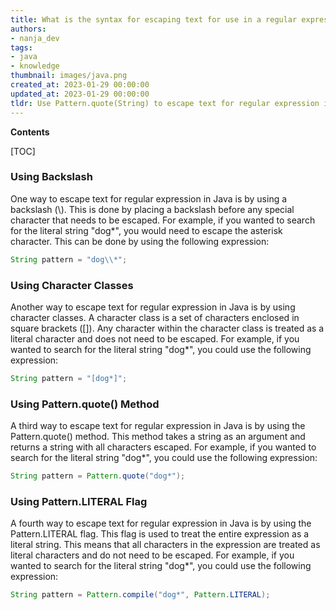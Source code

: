 ```yaml
---
title: What is the syntax for escaping text for use in a regular expression in java?
authors:
- nanja_dev
tags:
- java
- knowledge
thumbnail: images/java.png
created_at: 2023-01-29 00:00:00
updated_at: 2023-01-29 00:00:00
tldr: Use Pattern.quote(String) to escape text for regular expression in Java.
---
```


**Contents**

[TOC]

### Using Backslash 

One way to escape text for regular expression in Java is by using a backslash (\\). This is done by placing a backslash before any special character that needs to be escaped. For example, if you wanted to search for the literal string "dog*", you would need to escape the asterisk character. This can be done by using the following expression: 

```java
String pattern = "dog\\*";
```

### Using Character Classes

Another way to escape text for regular expression in Java is by using character classes. A character class is a set of characters enclosed in square brackets ([]). Any character within the character class is treated as a literal character and does not need to be escaped. For example, if you wanted to search for the literal string "dog*", you could use the following expression: 

```java
String pattern = "[dog*]";
```

### Using Pattern.quote() Method

A third way to escape text for regular expression in Java is by using the Pattern.quote() method. This method takes a string as an argument and returns a string with all characters escaped. For example, if you wanted to search for the literal string "dog*", you could use the following expression: 

```java
String pattern = Pattern.quote("dog*");
```

### Using Pattern.LITERAL Flag

A fourth way to escape text for regular expression in Java is by using the Pattern.LITERAL flag. This flag is used to treat the entire expression as a literal string. This means that all characters in the expression are treated as literal characters and do not need to be escaped. For example, if you wanted to search for the literal string "dog*", you could use the following expression: 

```java
String pattern = Pattern.compile("dog*", Pattern.LITERAL);
```
